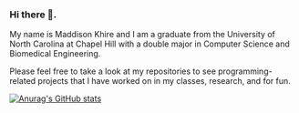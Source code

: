 ### Hi there 👋. 

My name is Maddison Khire and I am a graduate from the University of North Carolina at Chapel Hill with a double major in Computer Science and Biomedical Engineering.

Please feel free to take a look at my repositories to see programming-related projects that I have worked on in my classes, research, and for fun.

[![Anurag's GitHub stats](https://github-readme-stats.vercel.app/api?username=MaddisonK)](https://github.com/anuraghazra/github-readme-stats)

<!--
**MaddisonK/MaddisonK** is a ✨ _special_ ✨ repository because its `README.md` (this file) appears on your GitHub profile.

Here are some ideas to get you started:

- 🔭 I’m currently working on ...
- 🌱 I’m currently learning ...
- 👯 I’m looking to collaborate on ...
- 🤔 I’m looking for help with ...
- 💬 Ask me about ...
- 📫 How to reach me: ...
- 😄 Pronouns: ...
- ⚡ Fun fact: ...
-->
